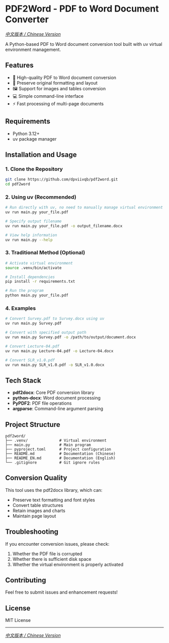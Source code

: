 # PDF2Word - PDF to Word Document Converter

*[中文版本 / Chinese Version](README.md)*

A Python-based PDF to Word document conversion tool built with uv virtual environment management.

## Features

- 🔄 High-quality PDF to Word document conversion
- 📝 Preserve original formatting and layout
- 🖼️ Support for images and tables conversion
- 💻 Simple command-line interface
- ⚡ Fast processing of multi-page documents

## Requirements

- Python 3.12+
- uv package manager

## Installation and Usage

### 1. Clone the Repository
```bash
git clone https://github.com/dpviivqb/pdf2word.git
cd pdf2word
```

### 2. Using uv (Recommended)
```bash
# Run directly with uv, no need to manually manage virtual environment
uv run main.py your_file.pdf

# Specify output filename
uv run main.py your_file.pdf -o output_filename.docx

# View help information
uv run main.py --help
```

### 3. Traditional Method (Optional)
```bash
# Activate virtual environment
source .venv/bin/activate

# Install dependencies
pip install -r requirements.txt

# Run the program
python main.py your_file.pdf
```

### 4. Examples
```bash
# Convert Survey.pdf to Survey.docx using uv
uv run main.py Survey.pdf

# Convert with specified output path
uv run main.py Survey.pdf -o /path/to/output/document.docx

# Convert Lecture-04.pdf
uv run main.py Lecture-04.pdf -o Lecture-04.docx

# Convert SLR_v1.0.pdf
uv run main.py SLR_v1.0.pdf -o SLR_v1.0.docx
```

## Tech Stack

- **pdf2docx**: Core PDF conversion library
- **python-docx**: Word document processing
- **PyPDF2**: PDF file operations
- **argparse**: Command-line argument parsing

## Project Structure

```
pdf2word/
├── .venv/              # Virtual environment
├── main.py             # Main program
├── pyproject.toml      # Project configuration
├── README.md           # Documentation (Chinese)
├── README_EN.md        # Documentation (English)
└── .gitignore          # Git ignore rules
```

## Conversion Quality

This tool uses the pdf2docx library, which can:

- Preserve text formatting and font styles
- Convert table structures
- Retain images and charts
- Maintain page layout

## Troubleshooting

If you encounter conversion issues, please check:

1. Whether the PDF file is corrupted
2. Whether there is sufficient disk space
3. Whether the virtual environment is properly activated

## Contributing

Feel free to submit issues and enhancement requests!

## License

MIT License

---

*[中文版本 / Chinese Version](README.md)*
